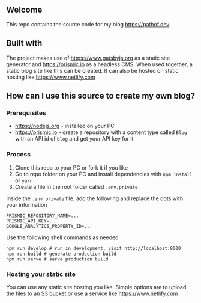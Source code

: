 ## Welcome
This repo contains the source code for my blog https://pathof.dev

## Built with
The project makes use of https://www.gatsbyjs.org as a static site generator and https://prismic.io as a headless CMS. When used together, a static blog site like this can be created. It can also be hosted on static hosting like https://www.netlify.com

## How can I use this source to create my own blog?

### Prerequisites
- https://nodejs.org - installed on your PC
- https://prismic.io - create a repository with a content type called `Blog` with an API id of `blog` and get your API key for it

### Process
1. Clone this repo to your PC or fork it if you like
2. Go to repo folder on your PC and install dependencies with `npm install` or `yarn`
3. Create a file in the root folder called `.env.private`

Inside the `.env.private` file, add the following and replace the dots with your information
```
PRISMIC_REPOSITORY_NAME=...
PRISMIC_API_KEY=...
GOOGLE_ANALYTICS_PROPERTY_ID=...
```

Use the following shell commands as needed
```
npm run develop # run in development, visit http://localhost:8000
npm run build # generate production build
npm run serve # serve production build
```

### Hosting your static site
You can use any static site hosting you like. Simple options are to upload the files to an S3 bucket or use a service like https://www.netlify.com
